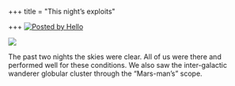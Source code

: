 +++
title = "This night’s exploits"

+++
[![Posted by
Hello](https://i0.wp.com/photos1.blogger.com/pbh.gif)](http://www.hello.com/)

[![](https://i2.wp.com/photos1.blogger.com/img/133/1300/400/sky_exploits_4105.jpg)](http://photos1.blogger.com/img/133/1300/640/sky_exploits_4105.jpg)

The past two nights the skies were clear. All of us were there and
performed well for these conditions. We also saw the inter-galactic
wanderer globular cluster through the “Mars-man’s” scope.
